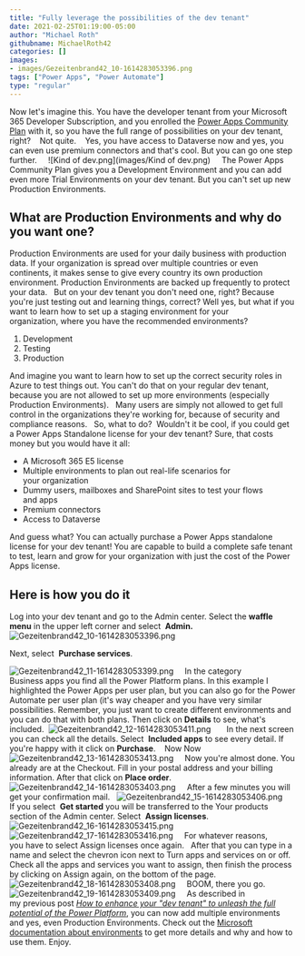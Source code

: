 ```yaml
---
title: "Fully leverage the possibilities of the dev tenant"
date: 2021-02-25T01:19:00-05:00
author: "Michael Roth"
githubname: MichaelRoth42
categories: []
images:
- images/Gezeitenbrand42_10-1614283053396.png
tags: ["Power Apps", "Power Automate"]
type: "regular"
---
```



Now let's imagine this. You have the developer tenant from your
Microsoft 365 Developer Subscription, and you enrolled the [Power Apps
Community
Plan](https://powerapps.microsoft.com/communityplan/) with it, so
you have the full range of possibilities on your dev tenant, right? 
 
Not quite. 
 
Yes, you have access to Dataverse now and yes, you can even use premium
connectors and that's cool. But you can go one step further.  
 
![Kind of dev.png](images/Kind of dev.png)
 
 
The Power Apps Community Plan gives you a Development Environment and
you can add even more Trial Environments on your dev tenant. But you
can't set up new Production Environments.  
 
## What are Production Environments and why do you want one?

Production Environments are used for your daily business with production
data. If your organization is spread over multiple countries or even
continents, it makes sense to give every country its own production
environment. Production Environments are backed up frequently to protect
your data.  
But on your dev tenant you don't need one, right? Because you're just
testing out and learning things, correct? Well yes, but what if you want
to learn how to set up a staging environment for your
organization, where you have the recommended environments?

1. Development
2. Testing 
3. Production 

And imagine you want to learn how to set up the correct security roles
in Azure to test things out. You can't do that on your regular dev
tenant, because you are not allowed to set up more environments
(especially Production Environments).  
Many users are simply not allowed to get full control in
the organizations they're working for, because of security and
compliance reasons.  
So, what to do? 
Wouldn't it be cool, if you could get a Power Apps Standalone license
for your dev tenant? Sure, that costs money but you would have it all: 

-   A Microsoft 365 E5 license 
-   Multiple environments to plan out real-life scenarios for
    your organization 
-   Dummy users, mailboxes and SharePoint sites to test your flows
    and apps 
-   Premium connectors  
-   Access to Dataverse 


And guess what? You can actually purchase a Power Apps standalone
license for your dev tenant! You are capable to build a complete safe
tenant to test, learn and grow for your organization with just the cost
of the Power Apps license.  
 
## Here is how you do it

Log into your dev tenant and go to the Admin center. Select
the **waffle menu** in the upper left corner and select  **Admin.** 
![Gezeitenbrand42_10-1614283053396.png](images/Gezeitenbrand42_10-1614283053396.png)
 
 

Next, select  **Purchase services**. 


![Gezeitenbrand42_11-1614283053399.png](images/Gezeitenbrand42_11-1614283053399.png)
 
 
In the category Business apps you find all the Power Platform plans. In
this example I highlighted the Power Apps per user plan, but you can
also go for the Power Automate per user plan (it's way cheaper and you
have very similar possibilities. Remember, you just want to create
different environments and you can do that with both plans. Then click
on **Details** to see, what's included. 
![Gezeitenbrand42_12-1614283053411.png](images/Gezeitenbrand42_12-1614283053411.png)
 
 
 
In the next screen you can check all the details. Select  **Included
apps** to see every detail. If you're happy with it click
on **Purchase**. 
 
Now Now
![Gezeitenbrand42_13-1614283053413.png](images/Gezeitenbrand42_13-1614283053413.png)
 
 
Now you're almost done. You already are at the Checkout. Fill in
your postal address and your billing information. After that click
on **Place order**. 
 
![Gezeitenbrand42_14-1614283053403.png](images/Gezeitenbrand42_14-1614283053403.png)
 
 
After a few minutes you will get your confirmation mail.  
![Gezeitenbrand42_15-1614283053406.png](images/Gezeitenbrand42_15-1614283053406.png)
 
 
If you select  **Get started** you will be transferred to the Your
products section of the Admin center. Select  **Assign licenses**. 
![Gezeitenbrand42_16-1614283053415.png](images/Gezeitenbrand42_16-1614283053415.png)
 
 
![Gezeitenbrand42_17-1614283053416.png](images/Gezeitenbrand42_17-1614283053416.png)
 
 
For whatever reasons, you have to select  Assign licenses once again.  
After that you can type in a name and select  the chevron icon next to
Turn apps and services on or off. Check all the apps and services you
want to assign, then finish the process by clicking on Assign again, on
the bottom of the page. 
![Gezeitenbrand42_18-1614283053408.png](images/Gezeitenbrand42_18-1614283053408.png)
 
 
BOOM, there you go.  
![Gezeitenbrand42_19-1614283053409.png](images/Gezeitenbrand42_19-1614283053409.png)
 
 
As described in my previous post [*How to enhance your "dev tenant" to
unleash the full potential of the Power
Platform*](https://techcommunity.microsoft.com/t5/microsoft-365-pnp-blog/how-to-enhance-your-dev-tenant-to-unleash-the-full-potential-of/ba-p/2158336),
you can now add multiple environments and yes, even Production
Environments. Check out the [Microsoft documentation about
environments](https://learn.microsoft.com/power-platform/admin/create-environment) to
get more details and why and how to use them. Enjoy. 

